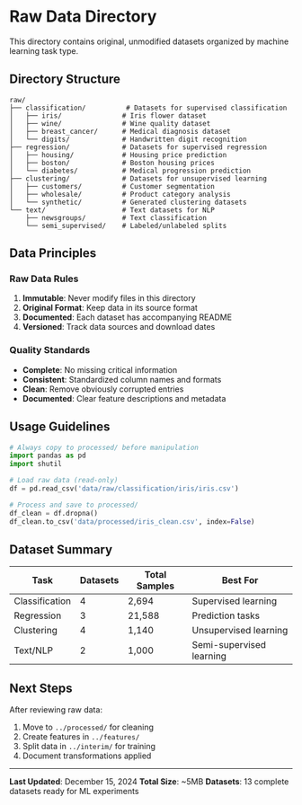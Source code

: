 # Raw Data Directory

This directory contains original, unmodified datasets organized by machine learning task type.

## Directory Structure

```
raw/
├── classification/          # Datasets for supervised classification
│   ├── iris/               # Iris flower dataset
│   ├── wine/               # Wine quality dataset
│   ├── breast_cancer/      # Medical diagnosis dataset
│   └── digits/             # Handwritten digit recognition
├── regression/             # Datasets for supervised regression
│   ├── housing/            # Housing price prediction
│   ├── boston/             # Boston housing prices
│   └── diabetes/           # Medical progression prediction
├── clustering/             # Datasets for unsupervised learning
│   ├── customers/          # Customer segmentation
│   ├── wholesale/          # Product category analysis
│   └── synthetic/          # Generated clustering datasets
└── text/                   # Text datasets for NLP
    ├── newsgroups/         # Text classification
    └── semi_supervised/    # Labeled/unlabeled splits
```

## Data Principles

### Raw Data Rules
1. **Immutable**: Never modify files in this directory
2. **Original Format**: Keep data in its source format
3. **Documented**: Each dataset has accompanying README
4. **Versioned**: Track data sources and download dates

### Quality Standards
- **Complete**: No missing critical information
- **Consistent**: Standardized column names and formats
- **Clean**: Remove obviously corrupted entries
- **Documented**: Clear feature descriptions and metadata

## Usage Guidelines

```python
# Always copy to processed/ before manipulation
import pandas as pd
import shutil

# Load raw data (read-only)
df = pd.read_csv('data/raw/classification/iris/iris.csv')

# Process and save to processed/
df_clean = df.dropna()
df_clean.to_csv('data/processed/iris_clean.csv', index=False)
```

## Dataset Summary

| Task | Datasets | Total Samples | Best For |
|------|----------|---------------|----------|
| Classification | 4 | 2,694 | Supervised learning |
| Regression | 3 | 21,588 | Prediction tasks |
| Clustering | 4 | 1,140 | Unsupervised learning |
| Text/NLP | 2 | 1,000 | Semi-supervised learning |

## Next Steps

After reviewing raw data:
1. Move to `../processed/` for cleaning
2. Create features in `../features/`
3. Split data in `../interim/` for training
4. Document transformations applied

---

**Last Updated**: December 15, 2024
**Total Size**: ~5MB
**Datasets**: 13 complete datasets ready for ML experiments
